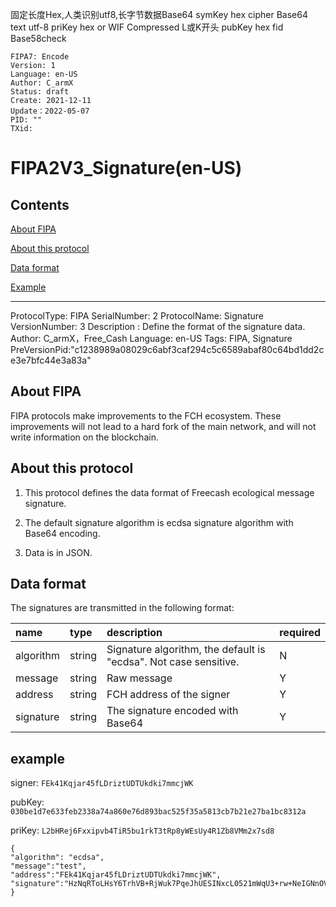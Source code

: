 
固定长度Hex,人类识别utf8,长字节数据Base64
symKey hex
cipher Base64
text   utf-8
priKey hex or WIF Compressed L或K开头
pubKey hex
fid    Base58check


```
FIPA7: Encode
Version: 1
Language: en-US
Author: C_armX
Status: draft
Create: 2021-12-11
Update：2022-05-07
PID: ""
TXid: 
```

# FIPA2V3_Signature(en-US)

## Contents

[About FIPA](#about-fipa)

[About this protocol](#about-this-protocol)

[Data format](#data-format)

[Example](#Example)

---

ProtocolType: FIPA
SerialNumber: 2
ProtocolName: Signature
VersionNumber: 3
Description : Define the format of the signature data.
Author: C_armX，Free_Cash
Language: en-US
Tags: FIPA, Signature
PreVersionPid:"c1238989a08029c6abf3caf294c5c6589abaf80c64bd1dd2ce3e7bfc44e3a83a"


## About FIPA

FIPA protocols make improvements to the FCH ecosystem. These improvements will not lead to a hard fork of the main network, and will not write information on the blockchain.

## About this protocol

1. This protocol defines the data format of Freecash ecological message signature.

2. The default signature algorithm is ecdsa signature algorithm with Base64 encoding.

3. Data is in JSON.

## Data format

The signatures are transmitted in the following format:

|name|type|description|required|
|:---|:---|:---|:---|
|algorithm|string|Signature algorithm, the default is "ecdsa". Not case sensitive.|N|
|message|string|Raw message|Y|
|address|string|FCH address of the signer|Y|
|signature|string|The signature encoded with Base64|Y|

## example

signer: `FEk41Kqjar45fLDriztUDTUkdki7mmcjWK`

pubKey: `030be1d7e633feb2338a74a860e76d893bac525f35a5813cb7b21e27ba1bc8312a`

priKey: `L2bHRej6Fxxipvb4TiR5bu1rkT3tRp8yWEsUy4R1Zb8VMm2x7sd8`


```
{
"algorithm": "ecdsa",
"message":"test", 
"address":"FEk41Kqjar45fLDriztUDTUkdki7mmcjWK",
"signature":"HzNqRToLHsY6TrhVB+RjWuk7PqeJhUESINxcL0521mWqU3+rw+NeIGNnOV06ngCLwHD69jCfqHcXWCXuCnIkCGo\u003d"
}
```